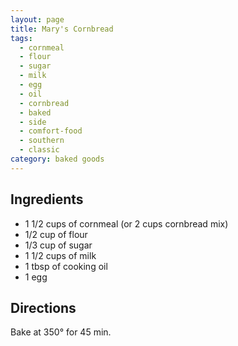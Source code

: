 ```yaml
---
layout: page
title: Mary's Cornbread
tags:
  - cornmeal
  - flour
  - sugar
  - milk
  - egg
  - oil
  - cornbread
  - baked
  - side
  - comfort-food
  - southern
  - classic
category: baked goods
---
```


## Ingredients
* 1 1/2 cups of cornmeal (or 2 cups cornbread mix)
* 1/2 cup of flour
* 1/3 cup of sugar
* 1 1/2 cups of milk
* 1 tbsp of cooking oil
* 1 egg

## Directions
Bake at 350° for 45 min.
